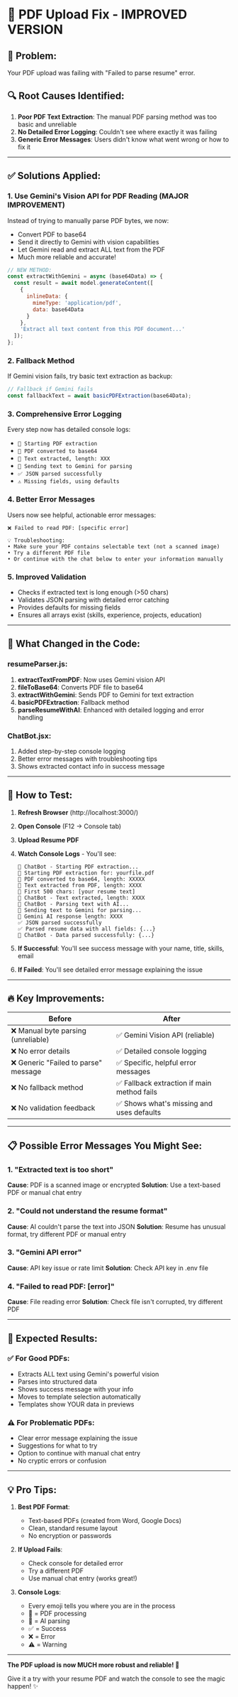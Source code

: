 # 🔧 PDF Upload Fix - IMPROVED VERSION

## 🐛 Problem:
Your PDF upload was failing with "Failed to parse resume" error.

## 🔍 Root Causes Identified:

1. **Poor PDF Text Extraction**: The manual PDF parsing method was too basic and unreliable
2. **No Detailed Error Logging**: Couldn't see where exactly it was failing
3. **Generic Error Messages**: Users didn't know what went wrong or how to fix it

---

## ✅ Solutions Applied:

### 1. **Use Gemini's Vision API for PDF Reading** (MAJOR IMPROVEMENT)
Instead of trying to manually parse PDF bytes, we now:
- Convert PDF to base64
- Send it directly to Gemini with vision capabilities
- Let Gemini read and extract ALL text from the PDF
- Much more reliable and accurate!

```javascript
// NEW METHOD:
const extractWithGemini = async (base64Data) => {
  const result = await model.generateContent([
    {
      inlineData: {
        mimeType: 'application/pdf',
        data: base64Data
      }
    },
    'Extract all text content from this PDF document...'
  ]);
};
```

### 2. **Fallback Method**
If Gemini vision fails, try basic text extraction as backup:
```javascript
// Fallback if Gemini fails
const fallbackText = await basicPDFExtraction(base64Data);
```

### 3. **Comprehensive Error Logging**
Every step now has detailed console logs:
- `📄 Starting PDF extraction`
- `📄 PDF converted to base64`
- `📄 Text extracted, length: XXX`
- `🤖 Sending text to Gemini for parsing`
- `✅ JSON parsed successfully`
- `⚠️ Missing fields, using defaults`

### 4. **Better Error Messages**
Users now see helpful, actionable error messages:
```
❌ Failed to read PDF: [specific error]

💡 Troubleshooting:
• Make sure your PDF contains selectable text (not a scanned image)
• Try a different PDF file
• Or continue with the chat below to enter your information manually
```

### 5. **Improved Validation**
- Checks if extracted text is long enough (>50 chars)
- Validates JSON parsing with detailed error catching
- Provides defaults for missing fields
- Ensures all arrays exist (skills, experience, projects, education)

---

## 🎯 What Changed in the Code:

### resumeParser.js:
1. **extractTextFromPDF**: Now uses Gemini vision API
2. **fileToBase64**: Converts PDF file to base64
3. **extractWithGemini**: Sends PDF to Gemini for text extraction
4. **basicPDFExtraction**: Fallback method
5. **parseResumeWithAI**: Enhanced with detailed logging and error handling

### ChatBot.jsx:
1. Added step-by-step console logging
2. Better error messages with troubleshooting tips
3. Shows extracted contact info in success message

---

## 🧪 How to Test:

1. **Refresh Browser** (http://localhost:3000/)
2. **Open Console** (F12 → Console tab)
3. **Upload Resume PDF**
4. **Watch Console Logs** - You'll see:
   ```
   📄 ChatBot - Starting PDF extraction...
   📄 Starting PDF extraction for: yourfile.pdf
   📄 PDF converted to base64, length: XXXXX
   📄 Text extracted from PDF, length: XXXX
   📄 First 500 chars: [your resume text]
   📄 ChatBot - Text extracted, length: XXXX
   📄 ChatBot - Parsing text with AI...
   🤖 Sending text to Gemini for parsing...
   🤖 Gemini AI response length: XXXX
   ✅ JSON parsed successfully
   ✅ Parsed resume data with all fields: {...}
   📄 ChatBot - Data parsed successfully: {...}
   ```

5. **If Successful**: You'll see success message with your name, title, skills, email
6. **If Failed**: You'll see detailed error message explaining the issue

---

## 🔥 Key Improvements:

| Before | After |
|--------|-------|
| ❌ Manual byte parsing (unreliable) | ✅ Gemini Vision API (reliable) |
| ❌ No error details | ✅ Detailed console logging |
| ❌ Generic "Failed to parse" message | ✅ Specific, helpful error messages |
| ❌ No fallback method | ✅ Fallback extraction if main method fails |
| ❌ No validation feedback | ✅ Shows what's missing and uses defaults |

---

## 📋 Possible Error Messages You Might See:

### 1. "Extracted text is too short"
**Cause**: PDF is a scanned image or encrypted
**Solution**: Use a text-based PDF or manual chat entry

### 2. "Could not understand the resume format"
**Cause**: AI couldn't parse the text into JSON
**Solution**: Resume has unusual format, try different PDF or manual entry

### 3. "Gemini API error"
**Cause**: API key issue or rate limit
**Solution**: Check API key in .env file

### 4. "Failed to read PDF: [error]"
**Cause**: File reading error
**Solution**: Check file isn't corrupted, try different PDF

---

## 🎉 Expected Results:

### ✅ For Good PDFs:
- Extracts ALL text using Gemini's powerful vision
- Parses into structured data
- Shows success message with your info
- Moves to template selection automatically
- Templates show YOUR data in previews

### ⚠️ For Problematic PDFs:
- Clear error message explaining the issue
- Suggestions for what to try
- Option to continue with manual chat entry
- No cryptic errors or confusion

---

## 💡 Pro Tips:

1. **Best PDF Format**: 
   - Text-based PDFs (created from Word, Google Docs)
   - Clean, standard resume layout
   - No encryption or passwords

2. **If Upload Fails**:
   - Check console for detailed error
   - Try a different PDF
   - Use manual chat entry (works great!)

3. **Console Logs**:
   - Every emoji tells you where you are in the process
   - 📄 = PDF processing
   - 🤖 = AI parsing
   - ✅ = Success
   - ❌ = Error
   - ⚠️ = Warning

---

**The PDF upload is now MUCH more robust and reliable! 🚀**

Give it a try with your resume PDF and watch the console to see the magic happen! ✨
